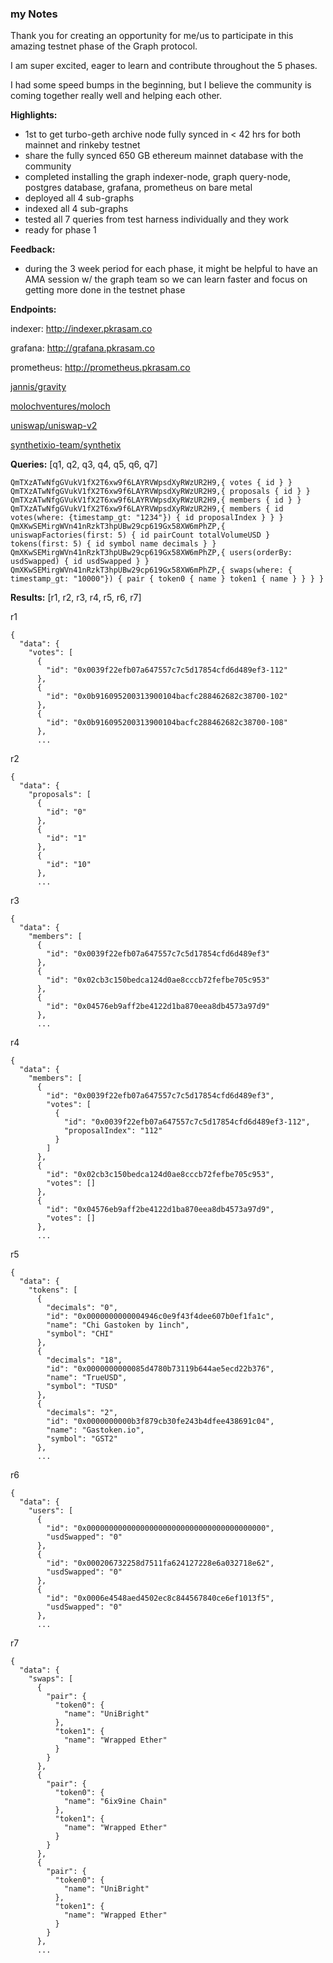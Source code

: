 ### my Notes

Thank you for creating an opportunity for me/us to participate in this amazing testnet phase of the Graph protocol.

I am super excited, eager to learn and contribute throughout the 5 phases.

I had some speed bumps in the beginning, but I believe the community is coming together really well and helping each other.

**Highlights:**
- 1st to get turbo-geth archive node fully synced in < 42 hrs for both mainnet and rinkeby testnet
- share the fully synced 650 GB ethereum mainnet database with the community
- completed installing the graph indexer-node, graph query-node, postgres database, grafana, prometheus on bare metal
- deployed all 4 sub-graphs
- indexed all 4 sub-graphs
- tested all 7 queries from test harness individually and they work
- ready for phase 1

**Feedback:**
- during the 3 week period for each phase, it might be helpful to have an AMA session w/ the graph team so we can learn faster and focus on getting more done in the testnet phase

**Endpoints:**

indexer: http://indexer.pkrasam.co

grafana: http://grafana.pkrasam.co

prometheus: http://prometheus.pkrasam.co


[jannis/gravity](http://indexer.pkrasam.co/subgraphs/name/jannis/gravity/graphql)

[molochventures/moloch](http://indexer.pkrasam.co/subgraphs/name/molochventures/moloch/graphql)

[uniswap/uniswap-v2](http://indexer.pkrasam.co/subgraphs/name/uniswap/uniswap-v2/graphql)

[synthetixio-team/synthetix](http://indexer.pkrasam.co/subgraphs/name/synthetixio-team/synthetix/graphql)


**Queries:**
[q1, q2, q3, q4, q5, q6, q7]

```
QmTXzATwNfgGVukV1fX2T6xw9f6LAYRVWpsdXyRWzUR2H9,{ votes { id } }
QmTXzATwNfgGVukV1fX2T6xw9f6LAYRVWpsdXyRWzUR2H9,{ proposals { id } }
QmTXzATwNfgGVukV1fX2T6xw9f6LAYRVWpsdXyRWzUR2H9,{ members { id } }
QmTXzATwNfgGVukV1fX2T6xw9f6LAYRVWpsdXyRWzUR2H9,{ members { id votes(where: {timestamp_gt: "1234"}) { id proposalIndex } } }
QmXKwSEMirgWVn41nRzkT3hpUBw29cp619Gx58XW6mPhZP,{ uniswapFactories(first: 5) { id pairCount totalVolumeUSD } tokens(first: 5) { id symbol name decimals } }
QmXKwSEMirgWVn41nRzkT3hpUBw29cp619Gx58XW6mPhZP,{ users(orderBy: usdSwapped) { id usdSwapped } }
QmXKwSEMirgWVn41nRzkT3hpUBw29cp619Gx58XW6mPhZP,{ swaps(where: { timestamp_gt: "10000"}) { pair { token0 { name } token1 { name } } } }
```

**Results:**
[r1, r2, r3, r4, r5, r6, r7]

r1
```
{
  "data": {
    "votes": [
      {
        "id": "0x0039f22efb07a647557c7c5d17854cfd6d489ef3-112"
      },
      {
        "id": "0x0b916095200313900104bacfc288462682c38700-102"
      },
      {
        "id": "0x0b916095200313900104bacfc288462682c38700-108"
      },
      ...
```
r2
```
{
  "data": {
    "proposals": [
      {
        "id": "0"
      },
      {
        "id": "1"
      },
      {
        "id": "10"
      },
      ...
```
r3
```
{
  "data": {
    "members": [
      {
        "id": "0x0039f22efb07a647557c7c5d17854cfd6d489ef3"
      },
      {
        "id": "0x02cb3c150bedca124d0ae8cccb72fefbe705c953"
      },
      {
        "id": "0x04576eb9aff2be4122d1ba870eea8db4573a97d9"
      },
      ...
```
r4
```
{
  "data": {
    "members": [
      {
        "id": "0x0039f22efb07a647557c7c5d17854cfd6d489ef3",
        "votes": [
          {
            "id": "0x0039f22efb07a647557c7c5d17854cfd6d489ef3-112",
            "proposalIndex": "112"
          }
        ]
      },
      {
        "id": "0x02cb3c150bedca124d0ae8cccb72fefbe705c953",
        "votes": []
      },
      {
        "id": "0x04576eb9aff2be4122d1ba870eea8db4573a97d9",
        "votes": []
      },
      ...
```
r5
```
{
  "data": {
    "tokens": [
      {
        "decimals": "0",
        "id": "0x0000000000004946c0e9f43f4dee607b0ef1fa1c",
        "name": "Chi Gastoken by 1inch",
        "symbol": "CHI"
      },
      {
        "decimals": "18",
        "id": "0x0000000000085d4780b73119b644ae5ecd22b376",
        "name": "TrueUSD",
        "symbol": "TUSD"
      },
      {
        "decimals": "2",
        "id": "0x0000000000b3f879cb30fe243b4dfee438691c04",
        "name": "Gastoken.io",
        "symbol": "GST2"
      },
      ...
```
r6
```
{
  "data": {
    "users": [
      {
        "id": "0x0000000000000000000000000000000000000000",
        "usdSwapped": "0"
      },
      {
        "id": "0x000206732258d7511fa624127228e6a032718e62",
        "usdSwapped": "0"
      },
      {
        "id": "0x0006e4548aed4502ec8c844567840ce6ef1013f5",
        "usdSwapped": "0"
      },
      ...
```
r7
```
{
  "data": {
    "swaps": [
      {
        "pair": {
          "token0": {
            "name": "UniBright"
          },
          "token1": {
            "name": "Wrapped Ether"
          }
        }
      },
      {
        "pair": {
          "token0": {
            "name": "6ix9ine Chain"
          },
          "token1": {
            "name": "Wrapped Ether"
          }
        }
      },
      {
        "pair": {
          "token0": {
            "name": "UniBright"
          },
          "token1": {
            "name": "Wrapped Ether"
          }
        }
      },
      ...
```

